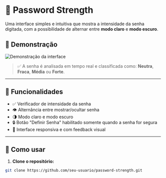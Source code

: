 # 🔐 Password Strength

Uma interface simples e intuitiva que mostra a intensidade da senha digitada, com a possibilidade de alternar entre **modo claro** e **modo escuro**.

## 📸 Demonstração

![Demonstração da interface](https://user-images.githubusercontent.com/DarwinGAZ/demo-password-strength.gif)

> ✅ A senha é analisada em tempo real e classificada como: **Neutra**, **Fraca**, **Média** ou **Forte**.

---

## 🚀 Funcionalidades

- ✅ Verificador de intensidade da senha
- 👁️ Alternância entre mostrar/ocultar senha
- 🌗 Modo claro e modo escuro
- 🔒 Botão "Definir Senha" habilitado somente quando a senha for segura
- 🎨 Interface responsiva e com feedback visual

---


## 🧪 Como usar

1. **Clone o repositório:**

```bash
git clone https://github.com/seu-usuario/password-strength.git
